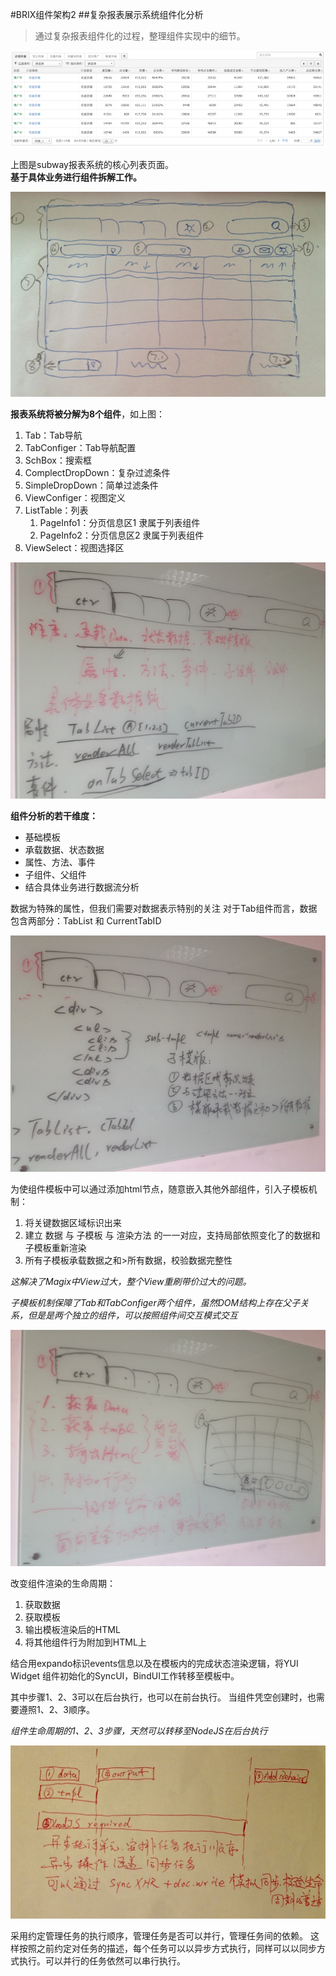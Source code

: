 #BRIX组件架构2
##复杂报表展示系统组件化分析

>通过复杂报表组件化的过程，整理组件实现中的细节。

![1](assets/2/1.png)

上图是subway报表系统的核心列表页面。  
**基于具体业务进行组件拆解工作。**

![2](assets/2/2.png)

**报表系统将被分解为8个组件**，如上图：

1. Tab：Tab导航
2. TabConfiger：Tab导航配置
3. SchBox：搜索框
4. ComplectDropDown：复杂过滤条件
5. SimpleDropDown：简单过滤条件
6. ViewConfiger：视图定义
7. ListTable：列表
	1. PageInfo1：分页信息区1 隶属于列表组件
	2. PageInfo2：分页信息区2 隶属于列表组件
8. ViewSelect：视图选择区

![2](assets/2/3.jpg)

**组件分析的若干维度：**

- 基础模板 
- 承载数据、状态数据
- 属性、方法、事件
- 子组件、父组件
- 结合具体业务进行数据流分析

数据为特殊的属性，但我们需要对数据表示特别的关注
对于Tab组件而言，数据包含两部分：TabList 和 CurrentTabID

![2](assets/2/4.jpg)

为使组件模板中可以通过添加html节点，随意嵌入其他外部组件，引入子模板机制：

1. 将关键数据区域标识出来
2. 建立 数据 与 子模板 与 渲染方法 的一一对应，支持局部依照变化了的数据和子模板重新渲染
3. 所有子模板承载数据之和>所有数据，校验数据完整性

*这解决了Magix中View过大，整个View重刷带价过大的问题。*

*子模板机制保障了Tab和TabConfiger两个组件，虽然DOM结构上存在父子关系，但是是两个独立的组件，可以按照组件间交互模式交互*

![2](assets/2/5.jpg)

改变组件渲染的生命周期：

1. 获取数据
2. 获取模板
3. 输出模板渲染后的HTML
4. 将其他组件行为附加到HTML上

结合用expando标识events信息以及在模板内的完成状态渲染逻辑，将YUI Widget 组件初始化的SyncUI，BindUI工作转移至模板中。

其中步骤1、2、3可以在后台执行，也可以在前台执行。
当组件凭空创建时，也需要遵照1、2、3顺序。

*组件生命周期的1、2、3步骤，天然可以转移至NodeJS在后台执行*

![2](assets/2/6.jpg)

采用约定管理任务的执行顺序，管理任务是否可以并行，管理任务间的依赖。
这样按照之前约定对任务的描述，每个任务可以以异步方式执行，同样可以以同步方式执行。可以并行的任务依然可以串行执行。


